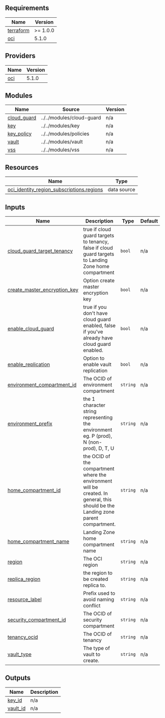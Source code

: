 <!-- BEGIN_TF_DOCS -->
## Requirements

| Name | Version |
|------|---------|
| <a name="requirement_terraform"></a> [terraform](#requirement\_terraform) | >= 1.0.0 |
| <a name="requirement_oci"></a> [oci](#requirement\_oci) | 5.1.0 |

## Providers

| Name | Version |
|------|---------|
| <a name="provider_oci"></a> [oci](#provider\_oci) | 5.1.0 |

## Modules

| Name | Source | Version |
|------|--------|---------|
| <a name="module_cloud_guard"></a> [cloud\_guard](#module\_cloud\_guard) | ../../modules/cloud-guard | n/a |
| <a name="module_key"></a> [key](#module\_key) | ../../modules/key | n/a |
| <a name="module_key_policy"></a> [key\_policy](#module\_key\_policy) | ../../modules/policies | n/a |
| <a name="module_vault"></a> [vault](#module\_vault) | ../../modules/vault | n/a |
| <a name="module_vss"></a> [vss](#module\_vss) | ../../modules/vss | n/a |

## Resources

| Name | Type |
|------|------|
| [oci_identity_region_subscriptions.regions](https://registry.terraform.io/providers/oracle/oci/5.1.0/docs/data-sources/identity_region_subscriptions) | data source |

## Inputs

| Name | Description | Type | Default | Required |
|------|-------------|------|---------|:--------:|
| <a name="input_cloud_guard_target_tenancy"></a> [cloud\_guard\_target\_tenancy](#input\_cloud\_guard\_target\_tenancy) | true if cloud guard targets to tenancy, false if cloud guard targets to Landing Zone home compartment | `bool` | n/a | yes |
| <a name="input_create_master_encryption_key"></a> [create\_master\_encryption\_key](#input\_create\_master\_encryption\_key) | Option create master encryption key | `bool` | n/a | yes |
| <a name="input_enable_cloud_guard"></a> [enable\_cloud\_guard](#input\_enable\_cloud\_guard) | true if you don't have cloud guard enabled, false if you've already have cloud guard enabled. | `bool` | n/a | yes |
| <a name="input_enable_replication"></a> [enable\_replication](#input\_enable\_replication) | Option to enable vault replication | `bool` | n/a | yes |
| <a name="input_environment_compartment_id"></a> [environment\_compartment\_id](#input\_environment\_compartment\_id) | The OCID of environment compartment | `string` | n/a | yes |
| <a name="input_environment_prefix"></a> [environment\_prefix](#input\_environment\_prefix) | the 1 character string representing the environment eg. P (prod), N (non-prod), D, T, U | `string` | n/a | yes |
| <a name="input_home_compartment_id"></a> [home\_compartment\_id](#input\_home\_compartment\_id) | the OCID of the compartment where the environment will be created. In general, this should be the Landing zone parent compartment. | `string` | n/a | yes |
| <a name="input_home_compartment_name"></a> [home\_compartment\_name](#input\_home\_compartment\_name) | Landing Zone home compartment name | `string` | n/a | yes |
| <a name="input_region"></a> [region](#input\_region) | The OCI region | `string` | n/a | yes |
| <a name="input_replica_region"></a> [replica\_region](#input\_replica\_region) | the region to be created replica to. | `string` | n/a | yes |
| <a name="input_resource_label"></a> [resource\_label](#input\_resource\_label) | Prefix used to avoid naming conflict | `string` | n/a | yes |
| <a name="input_security_compartment_id"></a> [security\_compartment\_id](#input\_security\_compartment\_id) | The OCID of security compartment | `string` | n/a | yes |
| <a name="input_tenancy_ocid"></a> [tenancy\_ocid](#input\_tenancy\_ocid) | The OCID of tenancy | `string` | n/a | yes |
| <a name="input_vault_type"></a> [vault\_type](#input\_vault\_type) | The type of vault to create. | `string` | n/a | yes |

## Outputs

| Name | Description |
|------|-------------|
| <a name="output_key_id"></a> [key\_id](#output\_key\_id) | n/a |
| <a name="output_vault_id"></a> [vault\_id](#output\_vault\_id) | n/a |
<!-- END_TF_DOCS -->
